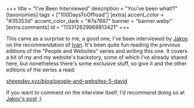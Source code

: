 +++
title = "I've Been Interviewed"
description = "You've been what!?"
[taxonomies]
tags = ["100DaysToOffload"]
[extra]
accent_color = "#35353d"
accent_color_dark = "#7a7687"
banner = "banner.webp"
[extra.comments]
id = "113312629869813421"
+++

This came as a surprise to me, a good one; I've been interviewed by [Jakov](https://sheepdev.xyz) on the recommendation of [Ivan](https://libreivan.com). It's been quite fun reading the previous editions of the "People and Websites" series and writing this one. It covers a bit of my and my website's backstory, some of which I've already shared here, but nonetheless there's some exclusive stuff, so give it and the other editions of the series a read:

[sheepdev.xyz/blog/people-and-websites-5-david](https://sheepdev.xyz/blog/people-and-websites-5-david)

If you want to comment on the interview itself, I'd recommend doing so at [Jakov's post](https://social.sheepdev.xyz/@sheep/statuses/01JA7Q3MWS34XKASF431T6HZ57) ;)
